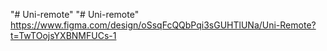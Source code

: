 "# Uni-remote" 
"# Uni-remote" 
https://www.figma.com/design/oSsqFcQQbPqi3sGUHTlUNa/Uni-Remote?t=TwTOojsYXBNMFUCs-1
